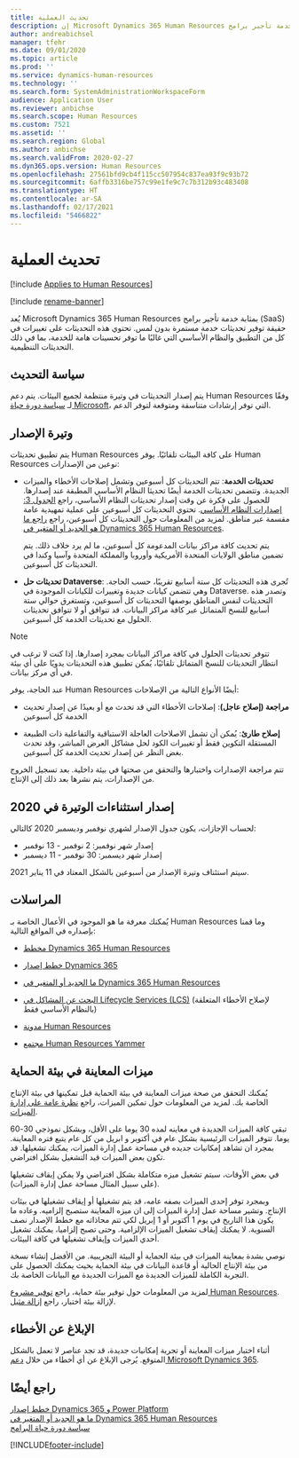 ```yaml
---
title: تحديث العملية
description: إن Microsoft Dynamics 365 Human Resources عبارة عن خدمة تأجير برامج (SaaS) حقيقية توفر تحديثات خدمة مستمرة بدون لمس للتغييرات في التطبيق والنظام الأساسي.
author: andreabichsel
manager: tfehr
ms.date: 09/01/2020
ms.topic: article
ms.prod: ''
ms.service: dynamics-human-resources
ms.technology: ''
ms.search.form: SystemAdministrationWorkspaceForm
audience: Application User
ms.reviewer: anbichse
ms.search.scope: Human Resources
ms.custom: 7521
ms.assetid: ''
ms.search.region: Global
ms.author: anbichse
ms.search.validFrom: 2020-02-27
ms.dyn365.ops.version: Human Resources
ms.openlocfilehash: 27561bfd9cb4f115cc507954c837ea93f9c93b72
ms.sourcegitcommit: 6affb3316be757c99e1fe9c7c7b312b93c483408
ms.translationtype: HT
ms.contentlocale: ar-SA
ms.lasthandoff: 02/17/2021
ms.locfileid: "5466822"
---
```

# <a name="update-process"></a>تحديث العملية

[!include [Applies to Human Resources](../includes/applies-to-hr.md)]

[!include [rename-banner](~/includes/cc-data-platform-banner.md)]

يُعد Microsoft Dynamics 365 Human Resources بمثابة خدمة تأجير برامج (SaaS) حقيقة توفير تحديثات خدمة مستمرة بدون لمس. تحتوي هذه التحديثات على تغييرات في كل من التطبيق والنظام الأساسي التي غالبًا ما توفر تحسينات هامة للخدمة، بما في ذلك التحديثات التنظيمية.

## <a name="update-policy"></a>سياسة التحديث

يتم إصدار التحديثات في وتيرة منتظمة لجميع البيئات. يتم دعم Human Resources وفقًا لـ [سياسة دورة حياة Microsoft](https://support.microsoft.com/hub/4095338/microsoft-lifecycle-policy)،  التي توفر إرشادات متناسقة ومتوقعة لتوفر الدعم.

## <a name="release-cadence"></a>وتيرة الإصدار 

يتم تطبيق تحديثات Human Resources على كافة البيئات تلقائيًا. يوفر Human Resources نوعين من الإصدارات:

- **تحديثات الخدمة**: تتم التحديثات كل أسبوعين وتشمل إصلاحات الأخطاء والميزات الجديدة. وتتضمن تحديثات الخدمة أيضًا تحديثا النظام الأساسي المطبقة عند إصدارها. للحصول على فكرة عن وقت إصدار تحديثات النظام الأساسي، راجع [الجدول 3: إصدارات النظام الأساسي](https://docs.microsoft.com/dynamics365/fin-ops-core/dev-itpro/migration-upgrade/versions-update-policy#table-3-platform-releases). تحتوي التحديثات كل أسبوعين على عملية تمهيدية عامة مقسمة عبر مناطق. لمزيد من المعلومات حول التحديثات كل أسبوعين، راجع [راجع ما هو الجديد أو المتغير في Dynamics 365 Human Resources](hr-admin-whats-new.md).

    يتم تحديث كافة مراكز بيانات المدعومة كل أسبوعين، ما لم يرد خلاف ذلك. يتم تضمين مناطق الولايات المتحدة الأمريكية وأوروبا والمملكة المتحدة وآسيا وكندا في التحديثات كل أسبوعين. 

- **تحديثات حل Dataverse**: تُجرى هذه التحديثات كل ستة أسابيع تقريبًا، حسب الحاجة. وهي تتضمن كيانات جديدة وتغييرات للكيانات الموجودة في Dataverse. وتصدر هذه التحديثات لنفس المناطق بوصفها التحديثات كل أسبوعين، وتستغرق حوالي ستة أسابيع للنسخ المتماثل عبر كافة مراكز البيانات. قد تتوافق أو لا تتوافق تحديثات الحلول مع تحديثات الخدمة كل أسبوعين.

> [!NOTE]
> تتوفر تحديثات الحلول في كافة مراكز البيانات بمجرد إصدارها. إذا كنت لا ترغب في انتظار التحديثات للنسخ المتماثل تلقائيًا، يُمكن تطبيق هذه التحديثات يدويًا على أي بيئة في أي مركز بيانات.

عند الحاجة، يوفر Human Resources أيضًا الأنواع التالية من الإصلاحات:

- **مراجعة (إصلاح عاجل)**: إصلاحات الأخطاء التي قد تحدث مع أو بعيدًا عن إصدار تحديث الخدمة كل أسبوعين

- **إصلاح طارئ**: يُمكن أن تشمل الاصلاحات العاجلة الاستباقية والتفاعلية ذات الطبيعة المستقلة التكوين فقط أو تغييرات الكود لحل مشاكل العرض المباشر، وقد تحدث بغض النظر عن إصدار تحديث الخدمة كل أسبوعين.

تتم مراجعة الإصدارات واختبارها والتحقق من صحتها في بيئة داخلية. بعد تسجيل الخروج من الإصدارات، يتم نشرها بعد ذلك إلى الإنتاج.

## <a name="release-cadence-exceptions-in-2020"></a>إصدار استثناءات الوتيرة في 2020

لحساب الإجازات، يكون جدول الإصدار لشهري نوفمبر وديسمبر 2020 كالتالي:

- إصدار شهر نوفمبر: 2 نوفمبر - 13 نوفمبر
- إصدار شهر ديسمبر: 30 نوفمبر - 11 ديسمبر
 
سيتم استئناف وتيرة الإصدار من أسبوعين بالشكل المعتاد في 11 يناير 2021.

## <a name="communications"></a>المراسلات

يُمكنك معرفة ما هو الموجود في الأعمال الخاصة بـ Human Resources وما قمنا بإصداره في المواقع التالية:

- [مخطط Dynamics 365 Human Resources ](https://dynamics.microsoft.com/roadmap/human-resources/)

- [خطط إصدار Dynamics 365](https://docs.microsoft.com/dynamics365/release-plans/)

- [ما الجديد أو المتغير‬ في Dynamics 365 Human Resources](hr-admin-whats-new.md)

- [البحث عن المشاكل في Lifecycle Services (LCS)](https://docs.microsoft.com/dynamics365/fin-ops-core/dev-itpro/lifecycle-services/issue-search-lcs) (لإصلاح الأخطاء المتعلقة بالنظام الأساسي فقط)

- [مدونة Human Resources](https://community.dynamics.com/365/talent/b/dynamics365fortalent)

- [مجتمع Human Resources Yammer](https://www.yammer.com/dynamicsaxfeedbackprograms/#/threads/inGroup?type=in_group&feedId=10542230)

## <a name="preview-features-in-a-sandbox-environment"></a>ميزات المعاينة في بيئة الحماية

يُمكنك التحقق من صحة ميزات المعاينة في بيئة الحماية قبل تمكينها في بيئة الإنتاج الخاصة بك. لمزيد من المعلومات حول تمكين الميزات، راجع [نظرة عامة على إدارة الميزات](https://docs.microsoft.com/dynamics365/fin-ops-core/fin-ops/get-started/feature-management/feature-management-overview).

تبقي كافة الميزات الجديدة في معاينه لمده 30 يوما على الأقل، وبشكل نموذجي 30-60 يوما. تتوفر الميزات الرئيسية بشكل عام في أكتوبر و ابريل من كل عام يتبع فتره المعاينة. بمجرد ان تشاهد إمكانيات جديده في مساحة عمل إدارة الميزات، يمكنك تشغيلها. قد تكون بعض الميزات قيد التشغيل بشكل افتراضي.

في بعض الأوقات، سيتم تشغيل ميزه متكاملة بشكل افتراضي ولا يمكن إيقاف تشغيلها (على سبيل المثال مساحة عمل إدارة الميزات).

وبمجرد توفر إحدى الميزات بصفه عامه، قد يتم تشغيلها أو إيقاف تشغيلها في بيئات الإنتاج. وتشير مساحة عمل إدارة الميزات إلى ان ميزه المعاينة ستصبح إلزاميه. وعاده ما يكون هذا التاريخ في يوم 1 أكتوبر أو 1 إبريل لكي تتم محاذاته مع خطط الإصدار نصف السنوية. لا يمكنك إيقاف تشغيل الميزات الإلزامية. وحتى تصبح إلزاميا، يمكنك تشغيل أحدي الميزات وإيقاف تشغيلها في كافة البيئات.

نوصي بشدة بمعاينة الميزات في بيئة الحماية أو البيئة التجريبية. من الأفضل إنشاء نسخة من بيئة الإنتاج الحالية أو قاعدة البيانات في بيئة الحماية بحيث يمكنك الحصول على التجربة الكاملة للميزات الجديدة مع الميزات الجديدة مع البيانات الخاصة بك.

لمزيد من المعلومات حول توفير بيئة حماية، راجع [توفير مشروع Human Resources](hr-admin-setup-provision.md). لإزالة بيئة اختبار، راجع [إزالة مثيل](hr-admin-setup-remove-instance.md#remove-a-test-drive-environment). 

## <a name="report-bugs"></a>الإبلاغ عن الأخطاء

أثناء اختبار ميزات المعاينة أو تجربة إمكانيات جديدة، قد تجد عناصر لا تعمل بالشكل المتوقع. يُرجى الإبلاغ عن أي أخطاء من خلال [دعم Microsoft Dynamics 365](https://dynamics.microsoft.com/support/).

## <a name="see-also"></a>راجع أيضًا

[خطط إصدار Dynamics 365 و Power Platform](https://docs.microsoft.com/dynamics365/release-plans)</br>
[ما هو الجديد أو المتغير في Dynamics 365 Human Resources](hr-admin-whats-new.md)</br>
[سياسة دورة حياة البرامج](https://docs.microsoft.com/dynamics365/fin-ops-core/dev-itpro/migration-upgrade/versions-update-policy)



[!INCLUDE[footer-include](../includes/footer-banner.md)]